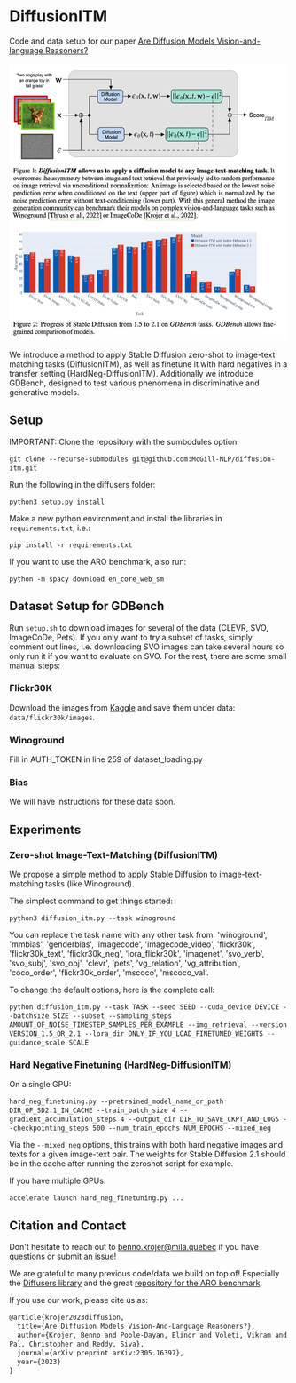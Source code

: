# DiffusionITM
Code and data setup for our paper [Are Diffusion Models Vision-and-language Reasoners?](https://arxiv.org/abs/2305.16397)

<img src="mainfig.jpeg" width="500" height="500">

We introduce a method to apply Stable Diffusion zero-shot to image-text matching tasks (DiffusionITM), as well as finetune it with hard negatives in a transfer setting (HardNeg-DiffusionITM).
Additionally we introduce GDBench, designed to test various phenomena in discriminative and generative models.

## Setup
IMPORTANT: Clone the repository with the sumbodules option:
```
git clone --recurse-submodules git@github.com:McGill-NLP/diffusion-itm.git
```

Run the following in the diffusers folder:
```
python3 setup.py install
```

Make a new python environment and install the libraries in `requirements.txt`, i.e.:

```
pip install -r requirements.txt
```

 <!-- torch (1.13.0), torchvision (0.14.0), transformers (4.26.1), accelerate (0.16.0), data (2.10.1), spacy (3.5.2), nltk, easydict, tqdm and pandas. -->

If you want to use the ARO benchmark, also run:
```
python -m spacy download en_core_web_sm
```

## Dataset Setup for GDBench

Run `setup.sh` to download images for several of the data (CLEVR, SVO, ImageCoDe, Pets).
If you only want to try a subset of tasks, simply comment out lines, i.e. downloading SVO images can take several hours so only run it if you want to evaluate on SVO.
For the rest, there are some small manual steps:

### Flickr30K

Download the images from [Kaggle](https://www.kaggle.com/data/hsankesara/flickr-image-dataset) and save them under data: `data/flickr30k/images`.

<!-- ### ARO

Nothing to do since the ARO repository will download VG and COCO by itself. -->

<!-- ### Pets
Images: https://thor.robots.ox.ac.uk/~vgg/data/pets/images.tar.gz

### CLEVR

```
wget https://zenodo.org/record/8096756/files/images.zip
```

### SVO

<<<<<<< HEAD
Run data/svo/download.py

### ImageCoDe

wget https://zenodo.org/record/6518944/files/image-sets.zip -->

### Winoground

Fill in AUTH_TOKEN in line 259 of dataset_loading.py

### Bias

We will have instructions for these data soon.

## Experiments

### Zero-shot Image-Text-Matching (DiffusionITM)

We propose a simple method to apply Stable Diffusion to image-text-matching tasks (like Winoground).

The simplest command to get things started:

```
python3 diffusion_itm.py --task winoground
```

You can replace the task name with any other task from: 'winoground', 'mmbias', 'genderbias', 'imagecode', 'imagecode_video', 'flickr30k', 'flickr30k_text', 'flickr30k_neg', 'lora_flickr30k', 'imagenet', 'svo_verb', 'svo_subj', 'svo_obj', 'clevr', 'pets', 'vg_relation', 'vg_attribution', 'coco_order', 'flickr30k_order', 'mscoco', 'mscoco_val'.

To change the default options, here is the complete call:
```
python diffusion_itm.py --task TASK --seed SEED --cuda_device DEVICE --batchsize SIZE --subset --sampling_steps AMOUNT_OF_NOISE_TIMESTEP_SAMPLES_PER_EXAMPLE --img_retrieval --version VERSION_1.5_OR_2.1 --lora_dir ONLY_IF_YOU_LOAD_FINETUNED_WEIGHTS --guidance_scale SCALE
```

### Hard Negative Finetuning (HardNeg-DiffusionITM)

<!-- hard_neg_finetuning.py --pretrained_model_name_or_path /home/nlp/users/bkroje/.cache/huggingface/hub/models--stabilityai--stable-diffusion-2-1-base/snapshots/88bb1a46821197d1ac0cb54d1d09fb6e70b171bc --train_batch_size 4 --gradient_accumulation_steps 4 --neg_prob 1.0 --output_dir mixed_neg1.0_coco_finetuning_lora_savingmodel_lr1e-4 --checkpointing_steps 500 --learning_rate 1e-4 --num_train_epochs 8 --neg_loss_factor 1.0 --mixed_neg -->

On a single GPU:
```
hard_neg_finetuning.py --pretrained_model_name_or_path DIR_OF_SD2.1_IN_CACHE --train_batch_size 4 --gradient_accumulation_steps 4 --output_dir DIR_TO_SAVE_CKPT_AND_LOGS --checkpointing_steps 500 --num_train_epochs NUM_EPOCHS --mixed_neg
```

Via the `--mixed_neg` options, this trains with both hard negative images and texts for a given image-text pair.
The weights for Stable Diffusion 2.1 should be in the cache after running the zeroshot script for example.

If you have multiple GPUs:

```
accelerate launch hard_neg_finetuning.py ...
```

## Citation and Contact
Don't hesitate to reach out to benno.krojer@mila.quebec if you have questions or submit an issue!

We are grateful to many previous code/data we build on top of!
Especially the [Diffusers library](https://github.com/huggingface/diffusers) and the great [repository for the ARO benchmark](https://github.com/mertyg/vision-language-models-are-bows).

If you use our work, please cite us as:

```
@article{krojer2023diffusion,
  title={Are Diffusion Models Vision-And-Language Reasoners?},
  author={Krojer, Benno and Poole-Dayan, Elinor and Voleti, Vikram and Pal, Christopher and Reddy, Siva},
  journal={arXiv preprint arXiv:2305.16397},
  year={2023}
}
```
